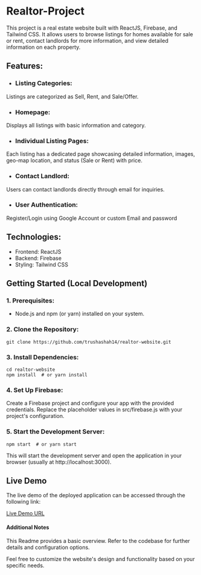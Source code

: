 # Realtor-Project

This project is a real estate website built with ReactJS, Firebase, and Tailwind CSS. It allows users to browse listings for homes available for sale or rent, contact landlords for more information, and view detailed information on each property.

## Features:
- ### Listing Categories: 
Listings are categorized as Sell, Rent, and Sale/Offer.
- ### Homepage: 
Displays all listings with basic information and category.
- ### Individual Listing Pages: 
Each listing has a dedicated page showcasing detailed information, images, geo-map location, and status (Sale or Rent) with price.
- ### Contact Landlord:
Users can contact landlords directly through email for inquiries.
- ### User Authentication:
Register/Login using Google Account or custom Email and password

## Technologies:
- Frontend: ReactJS
- Backend: Firebase
- Styling: Tailwind CSS


## Getting Started (Local Development)
### 1. Prerequisites:
- Node.js and npm (or yarn) installed on your system.
### 2. Clone the Repository:
```
git clone https://github.com/trushashah14/realtor-website.git
```

### 3. Install Dependencies:
```
cd realtor-website
npm install  # or yarn install
```

### 4. Set Up Firebase:
Create a Firebase project and configure your app with the provided credentials.
Replace the placeholder values in src/firebase.js with your project's configuration.

### 5. Start the Development Server:
```
npm start  # or yarn start
```

This will start the development server and open the application in your browser (usually at http://localhost:3000).

## Live Demo
The live demo of the deployed application can be accessed through the following link:

[Live Demo URL](realtor-project-app.vercel.app)

#### Additional Notes
This Readme provides a basic overview. Refer to the codebase for further details and configuration options.

Feel free to customize the website's design and functionality based on your specific needs.
